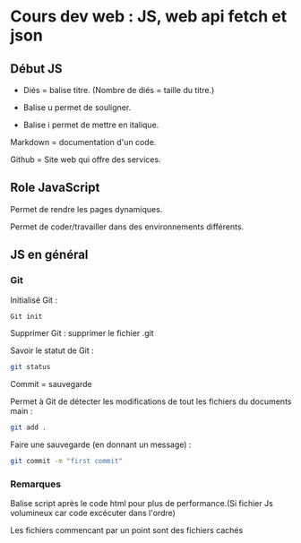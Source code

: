 # Cours dev web : JS, web api fetch et json

## Début JS

 - Diés = balise titre. (Nombre de diés = taille du titre.)

 - Balise u permet de souligner.

 - Balise i permet de mettre en italique.

 Markdown = documentation d'un code.

 Github = Site web qui offre des services.

## Role JavaScript 
 Permet de rendre les pages dynamiques. 

 Permet de coder/travailler dans des environnements différents.

## JS en général

### Git 

Initialisé Git : 

```sh
Git init
```

Supprimer Git : supprimer le fichier .git

Savoir le statut de Git : 

```sh
git status
```

Commit = sauvegarde

Permet à Git de détecter les modifications de tout les fichiers du documents main : 

```sh
git add .
```

Faire une sauvegarde (en donnant un message) : 

```sh
git commit -m "first commit"
```

### Remarques

Balise script après le code html pour plus de performance.(Si fichier Js volumineux car code excécuter dans l'ordre)

Les fichiers commencant par un point sont des fichiers cachés

